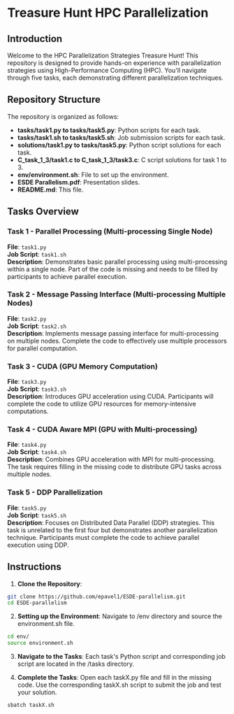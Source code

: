 # Treasure Hunt HPC Parallelization 

## Introduction

Welcome to the HPC Parallelization Strategies Treasure Hunt! This repository is designed to provide hands-on experience with parallelization strategies using High-Performance Computing (HPC). You'll navigate through five tasks, each demonstrating different parallelization techniques.

## Repository Structure

The repository is organized as follows:


- **tasks/task1.py to tasks/task5.py**: Python scripts for each task.
- **tasks/task1.sh to tasks/task5.sh**: Job submission scripts for each task.
- **solutions/task1.py to tasks/task5.py**: Python script solutions for each task.
- **C_task_1_3/task1.c to C_task_1_3/task3.c**: C script solutions for task 1 to 3.
- **env/environment.sh**: File to set up the environment.
- **ESDE Parallelism.pdf**: Presentation slides.
- **README.md**: This file.

## Tasks Overview

### Task 1 - Parallel Processing (Multi-processing Single Node)
**File**: `task1.py`  
**Job Script**: `task1.sh`  
**Description**: Demonstrates basic parallel processing using multi-processing within a single node. Part of the code is missing and needs to be filled by participants to achieve parallel execution.

### Task 2 - Message Passing Interface (Multi-processing Multiple Nodes)
**File**: `task2.py`  
**Job Script**: `task2.sh`  
**Description**: Implements message passing interface for multi-processing on multiple nodes. Complete the code to effectively use multiple processors for parallel computation.

### Task 3 - CUDA (GPU Memory Computation)
**File**: `task3.py`  
**Job Script**: `task3.sh`  
**Description**: Introduces GPU acceleration using CUDA. Participants will complete the code to utilize GPU resources for memory-intensive computations.

### Task 4 - CUDA Aware MPI (GPU with Multi-processing)
**File**: `task4.py`  
**Job Script**: `task4.sh`  
**Description**: Combines GPU acceleration with MPI for multi-processing. The task requires filling in the missing code to distribute GPU tasks across multiple nodes.

### Task 5 - DDP Parallelization
**File**: `task5.py`  
**Job Script**: `task5.sh`  
**Description**: Focuses on Distributed Data Parallel (DDP) strategies. This task is unrelated to the first four but demonstrates another parallelization technique. Participants must complete the code to achieve parallel execution using DDP.

## Instructions

1. **Clone the Repository**:
```sh
git clone https://github.com/epavel1/ESDE-parallelism.git
cd ESDE-parallelism
```

2. **Setting up the Environment**:
Navigate to /env directory and source the environment.sh file.
```sh
cd env/
source environment.sh
```

3. **Navigate to the Tasks**:
Each task's Python script and corresponding job script are located in the /tasks directory.

4. **Complete the Tasks**:
Open each taskX.py file and fill in the missing code. Use the corresponding taskX.sh script to submit the job and test your solution.
```sh
sbatch taskX.sh
```


